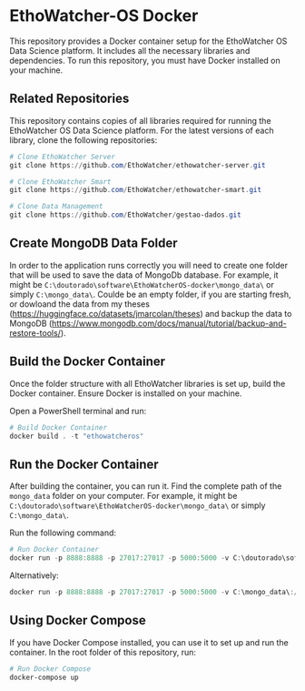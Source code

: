 
# EthoWatcher-OS Docker

This repository provides a Docker container setup for the EthoWatcher OS Data Science platform. It includes all the necessary libraries and dependencies. To run this repository, you must have Docker installed on your machine.

## Related Repositories

This repository contains copies of all libraries required for running the EthoWatcher OS Data Science platform. For the latest versions of each library, clone the following repositories:

```powershell
# Clone EthoWatcher Server
git clone https://github.com/EthoWatcher/ethowatcher-server.git
```

```powershell
# Clone EthoWatcher Smart
git clone https://github.com/EthoWatcher/ethowatcher-smart.git
```

```powershell
# Clone Data Management
git clone https://github.com/EthoWatcher/gestao-dados.git
```

## Create MongoDB Data Folder

In order to the application runs correctly you will need to create one folder that will be used to save the data of MongoDb database. For example, it might be `C:\doutorado\software\EthoWatcherOS-docker\mongo_data\` or simply `C:\mongo_data\`. Coulde be an empty folder, if you are starting fresh, or dowloand the data from my theses (https://huggingface.co/datasets/jmarcolan/theses) and backup the data to MongoDB (https://www.mongodb.com/docs/manual/tutorial/backup-and-restore-tools/).

## Build the Docker Container

Once the folder structure with all EthoWatcher libraries is set up, build the Docker container. Ensure Docker is installed on your machine.

Open a PowerShell terminal and run:

```powershell
# Build Docker Container
docker build . -t "ethowatcheros"
```

## Run the Docker Container

After building the container, you can run it. Find the complete path of the `mongo_data` folder on your computer. For example, it might be `C:\doutorado\software\EthoWatcherOS-docker\mongo_data\` or simply `C:\mongo_data\`.

Run the following command:

```powershell
# Run Docker Container
docker run -p 8888:8888 -p 27017:27017 -p 5000:5000 -v C:\doutorado\software\EthoWatcherOS-docker\mongo_data\:/data/db "ethowatcheros"
```

Alternatively:

```powershell
docker run -p 8888:8888 -p 27017:27017 -p 5000:5000 -v C:\mongo_data\:/data/db "ethowatcheros"
```

## Using Docker Compose

If you have Docker Compose installed, you can use it to set up and run the container. In the root folder of this repository, run:

```powershell
# Run Docker Compose
docker-compose up
```

